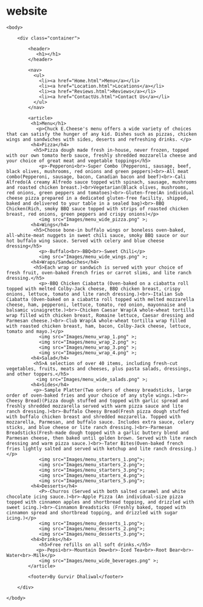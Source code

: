 # website
<!DOCTYPE html>
<html>
	<head>
		<link rel="stylesheet" type="text/css" href="stylesheet.css">
	</head>
	
	<body>

		<div class="container">

			<header>
			   <h1></h1>
			</header>
			  
			<nav>
			  <ul>
				<li><a href="Home.html">Menu</a></li>
				<li><a href="Location.html">Locations</a></li>
				<li><a href="Reviews.html">Reviews</a></li>
				<li><a href="ContactUs.html">Contact Us</a></li>
			  </ul>
			</nav>

			<article>
			 <h1>Menu</h1>
			   <p>Chuck E.Cheese's menu offers a wide variety of choices that can satisfy the hunger of any kid. Dishes such as pizzas, chicken wings and sandwiches with sides, deserts and refreshing drinks. </p>
			 <h4>Pizza</h4>
			  <h5>Pizza dough made fresh in-house, never frozen, topped with our own tomato herb sauce, freshly shredded mozzarella cheese and your choice of great meat and vegetable toppings</h5>
				<p>-Pepperoni<br>-Super Combo (Pepperoni, sausage, beef, black olives, mushrooms, red onions and green peppers)<br>-All meat combo(Pepperoni, sausage, bacon, Canadian bacon and beef)<br>-Cali Alfredo(A creamy Alfredo sauce topped with spinach, sausage, mushrooms and roasted chicken breast.)<br>Vegetarian(Black olives, mushrooms, red onions, green peppers and tomatoes)<br>-Gluten-free(An individual cheese pizza prepared in a dedicated gluten-free facility, shipped, baked and delivered to your table in a sealed bag)<br>-BBQ Chicken(Rich, smoky BBQ sauce topped with strips of roasted chicken breast, red onions, green peppers and crispy onions)</p>
				<img src="Images/menu_wide_pizza.png" >;
			 <h4>Wings</h4>
			  <h5>Choose bone-in buffalo wings or boneless oven-baked, all-white-meat nuggets in sweet chili sauce, smoky BBQ sauce or our hot buffalo wing sauce. Served with celery and blue cheese dressing</h5>
				<p>-Buffalo<br>-BBQ<br>-Sweet Chili</p>
				<img src="Images/menu_wide_wings.png" >;
			 <h4>Wraps/Sandwiches</h4>
			  <h5>Each wrap or sandwich is served with your choice of fresh fruit, oven-baked French fries or carrot slims, and lite ranch dressing.</h5>
				<p>-BBQ Chicken Ciabatta (Oven-baked on a ciabatta roll topped with melted Colby-Jack cheese, BBQ chicken breast, crispy onions, lettuce, tomato and lite ranch dressing.)<br>-Italian Sub Ciabatta (Oven-baked on a ciabatta roll topped with melted mozzarella cheese, ham, pepperoni, lettuce, tomato, red onion, mayonnaise and balsamic vinaigrette.)<br>-Chicken Caesar Wrap(A whole-wheat tortilla wrap filled with chicken breast, Romaine lettuce, Caesar dressing and Parmesan cheese.)<br>-Club Wrap(A whole-wheat tortilla wrap filled with roasted chicken breast, ham, bacon, Colby-Jack cheese, lettuce, tomato and mayo.)</p>
				<img src="Images/menu_wrap_1.png" >;
				<img src="Images/menu_wrap_2.png" >;
				<img src="Images/menu_wrap_3.png" >;
				<img src="Images/menu_wrap_4.png" >;
			 <h4>Salad</h4>
			  <h5>A selection of over 40 items, including fresh-cut vegetables, fruits, meats and cheeses, plus pasta salads, dressings, and other toppers.</h5>
			   <img src="Images/menu_wide_salads.png" >;
			 <h4>Sides</h4>
			  <p>-Sample Platter(Two orders of cheesy breadsticks, large order of oven-baked fries and your choice of any style wings.)<br>-Cheesy Bread)(Pizza dough stuffed and topped with garlic spread and freshly shredded mozzarella served with warm pizza sauce and lite ranch dressing.)<br>-Buffalo Cheesy Bread(Fresh pizza dough stuffed with buffalo chicken breast and shredded mozzarella. Topped with mozzarella, Parmesan, and buffalo sauce. Includes extra sauce, celery sticks, and blue cheese or lite ranch dressing.)<br>-Parmesan Breadsticks(Fresh-made dough topped with a garlic buttery blend and Parmesan cheese, then baked until golden brown. Served with lite ranch dressing and warm pizza sauce.)<br>-Tater Bites(Oven-baked french fries lightly salted and served with ketchup and lite ranch dressing.)</p>
			    <img src="Images/menu_starters_1.png">;
				<img src="Images/menu_starters_2.png">;
				<img src="Images/menu_starters_3.png">;
				<img src="Images/menu_starters_4.png">;
				<img src="Images/menu_starters_5.png">;
			 <h4>Desserts</h4>
			    <P>-Churros (Served with both salted caramel and white chocolate icing sauce.)<br>-Apple Pizza (An individual-size pizza topped with cinnamon apples and shortbread topping, and drizzled with sweet icing.)<br>-Cinnamon Breadsticks (Freshly baked, topped with cinnamon spread and shortbread topping, and drizzled with sugar icing.)</p>
				<img src="Images/menu_desserts_1.png">;
				<img src="Images/menu_desserts_2.png">;
				<img src="Images/menu_desserts_3.png">;
			 <h4>Drinks</h4>
				<h5>Free refills on all soft drinks.</h5>	
			   <p>-Pepsi<br>-Mountain Dew<br>-Iced Tea<br>-Root Bear<br>-Water<br>-Milk</p>
				<img src="Images/menu_wide_beverages.png" >;
			</article>

			<footer>By Gurvir Dhaliwal</footer>

		</div>

	</body>
</html>
